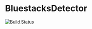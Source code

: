 BluestacksDetector
=====================

[![Build Status](https://travis-ci.org/TheCjw/BluestacksDetector.svg?branch=master)](https://travis-ci.org/TheCjw/BluestacksDetector/builds)

